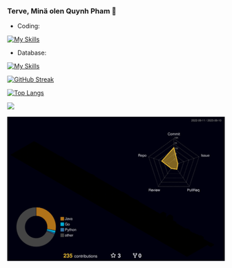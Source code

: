 
### Terve, Minä olen Quynh Pham 👋

- Coding: 

[![My Skills](https://skills.thijs.gg/icons?i=java,python&theme=light)](https://skills.thijs.gg)

- Database:

[![My Skills](https://skills.thijs.gg/icons?i=mysql,postgres&theme=light)](https://skills.thijs.gg)

[![GitHub Streak](https://streak-stats.demolab.com/?user=ttqp2812fi&theme=blue-green&border_radius=1&date_format=j%2Fn%5B%2FY%5D)](https://git.io/streak-stats)

[![Top Langs](https://github-readme-stats-sigma-five.vercel.app/api/top-langs/?username=ttqp2812fi&layout=compact)](https://github.com/ttqp2812fi/github-readme-stats)

![](https://komarev.com/ghpvc/?username=ttqp2812fi&color=brightgreen)

![](./profile-3d-contrib/profile-night-rainbow.svg)
